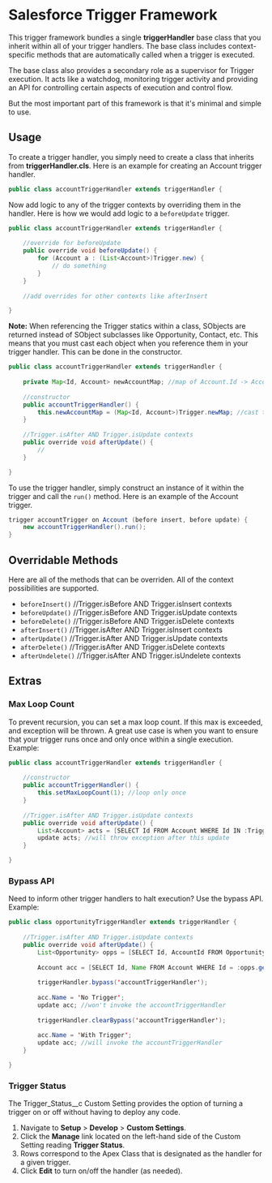 # Salesforce Trigger Framework

This trigger framework bundles a single **triggerHandler** base class that you inherit within all of your trigger handlers. The base class includes context-specific methods that are automatically called when a trigger is executed.

The base class also provides a secondary role as a supervisor for Trigger execution. It acts like a watchdog, monitoring trigger activity and providing an API for controlling certain aspects of execution and control flow.

But the most important part of this framework is that it's minimal and simple to use. 

## Usage ##

To create a trigger handler, you simply need to create a class that inherits from **triggerHandler.cls**. Here is an example for creating an Account trigger handler.

```java
public class accountTriggerHandler extends triggerHandler {
```

Now add logic to any of the trigger contexts by overriding them in the handler. Here is how we would add logic to a `beforeUpdate` trigger.

```java
public class accountTriggerHandler extends triggerHandler {
	
	//override for beforeUpdate
	public override void beforeUpdate() {
		for (Account a : (List<Account>)Trigger.new) {
			// do something
		}
	}
	
	//add overrides for other contexts like afterInsert

}
```

**Note:** When referencing the Trigger statics within a class, SObjects are returned instead of SObject subclasses like Opportunity, Contact, etc. This means that you must cast each object when you reference them in your trigger handler. This can be done in the constructor. 

```java
public class accountTriggerHandler extends triggerHandler {
	
	private Map<Id, Account> newAccountMap; //map of Account.Id -> Account
	
	//constructor
	public accountTriggerHandler() {
		this.newAccountMap = (Map<Id, Account>)Trigger.newMap; //cast the Map from the the Trigger context variable Trigger.newMap, which is a map of Ids to the new versions of the sObject records
	}
	
	//Trigger.isAfter AND Trigger.isUpdate contexts
	public override void afterUpdate() {
		//
	}

}
```

To use the trigger handler, simply construct an instance of it within the trigger and call the `run()` method. Here is an example of the Account trigger.

```java
trigger accountTrigger on Account (before insert, before update) {
	new accountTriggerHandler().run();
}
```

## Overridable Methods ##

Here are all of the methods that can be overriden. All of the context possibilities are supported.

* `beforeInsert()` //Trigger.isBefore AND Trigger.isInsert contexts
* `beforeUpdate()` //Trigger.isBefore AND Trigger.isUpdate contexts
* `beforeDelete()` //Trigger.isBefore AND Trigger.isDelete contexts
* `afterInsert()` //Trigger.isAfter AND Trigger.isInsert contexts
* `afterUpdate()` //Trigger.isAfter AND Trigger.isUpdate contexts
* `afterDelete()` //Trigger.isAfter AND Trigger.isDelete contexts
* `afterUndelete()` //Trigger.isAfter AND Trigger.isUndelete contexts

## Extras ##

### Max Loop Count ###

To prevent recursion, you can set a max loop count. If this max is exceeded, and exception will be thrown. A great use case is when you want to ensure that your trigger runs once and only once within a single execution. Example:

```java
public class accountTriggerHandler extends triggerHandler {
	
	//constructor
	public accountTriggerHandler() {
		this.setMaxLoopCount(1); //loop only once
	}
	
	//Trigger.isAfter AND Trigger.isUpdate contexts
	public override void afterUpdate() {
		List<Account> acts = [SELECT Id FROM Account WHERE Id IN :Trigger.newMap.keySet()];
		update acts; //will throw exception after this update
	}

}
```

### Bypass API ###

Need to inform other trigger handlers to halt execution? Use the bypass API. Example:

```java
public class opportunityTriggerHandler extends triggerHandler {
	
	//Trigger.isAfter AND Trigger.isUpdate contexts
	public override void afterUpdate() {
		List<Opportunity> opps = [SELECT Id, AccountId FROM Opportunity WHERE Id IN :Trigger.newMap.keySet()];
		
		Account acc = [SELECT Id, Name FROM Account WHERE Id = :opps.get(0).AccountId];
		
		triggerHandler.bypass('accountTriggerHandler');
		
		acc.Name = 'No Trigger';
		update acc; //won't invoke the accountTriggerHandler
		
		triggerHandler.clearBypass('accountTriggerHandler');
		
		acc.Name = 'With Trigger';
		update acc; //will invoke the accountTriggerHandler
	}

}
```

### Trigger Status ###

The Trigger_Status__c Custom Setting provides the option of turning a trigger on or off without having to deploy any code.

1. Navigate to **Setup** > **Develop** > **Custom Settings**.
2. Click the **Manage** link located on the left-hand side of the Custom Setting reading **Trigger Status**.
3. Rows correspond to the Apex Class that is designated as the handler for a given trigger.
4. Click **Edit** to turn on/off the handler (as needed).
